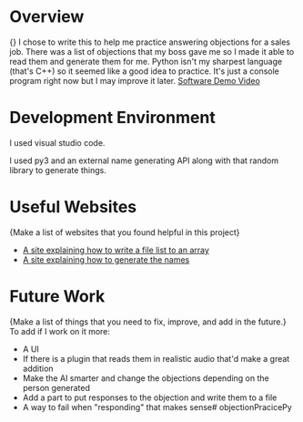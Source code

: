 # Overview

{}
I chose to write this to help me practice answering objections for a sales job. There was a list of objections that my boss gave me so I made it able to read them and generate them for me. Python isn't my sharpest language (that's C++) so it seemed like a good idea to practice. It's just a console program right now but I may improve it later.
[Software Demo Video](https://youtu.be/LkYjGozuOXc)

# Development Environment

I used visual studio code.

I used py3 and an external name generating API along with that random library to generate things.
# Useful Websites

{Make a list of websites that you found helpful in this project}
* [A site explaining how to write a file list to an array](https://www.codegrepper.com/code-examples/python/how+to+convert+text+file+to+array+in+python)
* [A site explaining how to generate the names](https://moonbooks.org/Articles/How-to-generate-random-names-first-and-last-names-with-python-/)

# Future Work

{Make a list of things that you need to fix, improve, and add in the future.}
To add if I work on it more:
* A UI
* If there is a plugin that reads them in realistic audio that'd make a great addition
* Make the AI smarter and change the objections depending on the person generated
* Add a part to put responses to the objection and write them to a file
* A way to fail when "responding" that makes sense# objectionPracicePy
